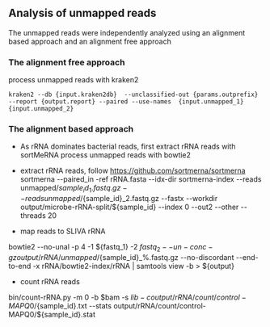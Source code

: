 ## Analysis of unmapped reads

The unmapped reads were independently analyzed using an alignment based approach and an alignment free approach

### The alignment free approach

process unmapped reads with kraken2

```{bash}
kraken2 --db {input.kraken2db}  --unclassified-out {params.outprefix}  --report {output.report} --paired --use-names  {input.unmapped_1} {input.unmapped_2}
```

### The alignment based approach

- As rRNA dominates bacterial reads, first extract rRNA reads with sortMeRNA
process unmapped reads with bowtie2

- extract rRNA reads, follow https://github.com/sortmerna/sortmerna
sortmerna --paired_in -ref rRNA.fasta --idx-dir sortmerna-index --reads unmapped/${sample_id}_1.fastq.gz --reads unmapped/${sample_id}_2.fastq.gz --fastx --workdir output/microbe-rRNA-split/${sample_id} --index 0 --out2 --other --threads 20

- map reads to SLIVA rRNA

bowtie2 --no-unal -p 4 -1 ${fastq_1} -2 ${fastq_2}  --un-conc-gz output/rRNA/unmapped/${sample_id}_%.fastq.gz --no-discordant --end-to-end -x rRNA/bowtie2-index/rRNA | samtools view -b > ${output}

- count rRNA reads

bin/count-rRNA.py -m 0 -b $bam -s $lib -c output/rRNA/count/control-MAPQ0/${sample_id}.txt --stats output/rRNA/count/control-MAPQ0/${sample_id}.stat
